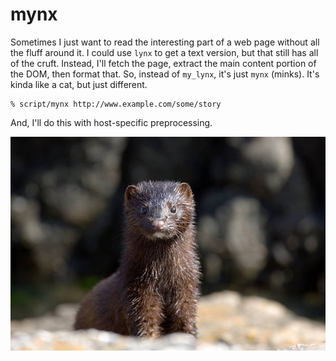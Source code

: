 # mynx

Sometimes I just want to read the interesting part of a web page
without all the fluff around it. I could use `lynx` to get a text version,
but that still has all of the cruft. Instead, I'll fetch the page, extract
the main content portion of the DOM, then format that. So, instead of `my_lynx`,
it's just `mynx` (minks). It's kinda like a cat, but just different.

	% script/mynx http://www.example.com/some/story

And, I'll do this with host-specific preprocessing.

![](images/minks.jpg)
